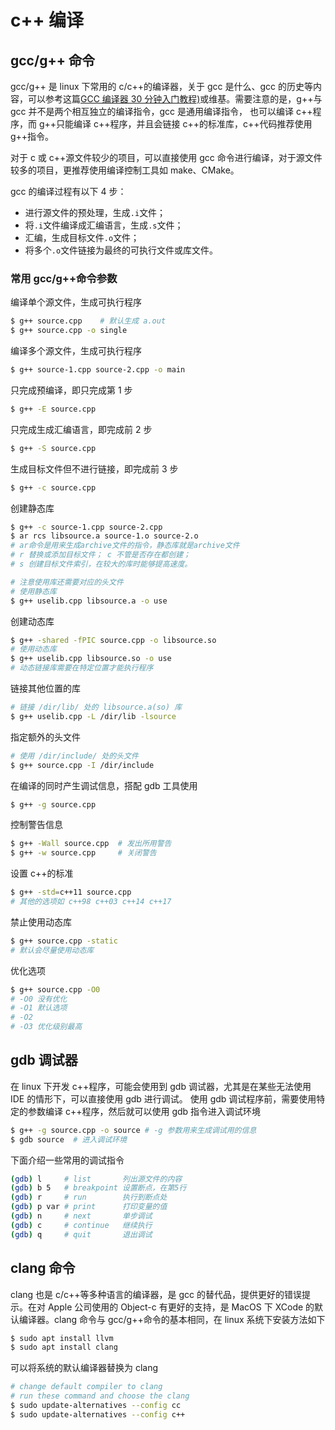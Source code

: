 # c++ 编译

## gcc/g++ 命令

gcc/g++ 是 linux 下常用的 c/c++的编译器，关于 gcc 是什么、gcc 的历史等内容，可以参考这篇[GCC 编译器 30 分钟入门教程)](http://c.biancheng.net/gcc/)或维基。需要注意的是，g++与 gcc 并不是两个相互独立的编译指令，gcc 是通用编译指令， 也可以编译 c++程序，而 g++只能编译 c++程序，并且会链接 c++的标准库，c++代码推荐使用 g++指令。

对于 c 或 c++源文件较少的项目，可以直接使用 gcc 命令进行编译，对于源文件较多的项目，更推荐使用编译控制工具如 make、CMake。

gcc 的编译过程有以下 4 步：

- 进行源文件的预处理，生成`.i`文件；
- 将`.i`文件编译成汇编语言，生成`.s`文件；
- 汇编，生成目标文件`.o`文件；
- 将多个`.o`文件链接为最终的可执行文件或库文件。

### 常用 gcc/g++命令参数

编译单个源文件，生成可执行程序

```bash
$ g++ source.cpp    # 默认生成 a.out
$ g++ source.cpp -o single
```

编译多个源文件，生成可执行程序

```bash
$ g++ source-1.cpp source-2.cpp -o main
```

只完成预编译，即只完成第 1 步

```bash
$ g++ -E source.cpp
```

只完成生成汇编语言，即完成前 2 步

```bash
$ g++ -S source.cpp
```

生成目标文件但不进行链接，即完成前 3 步

```bash
$ g++ -c source.cpp
```

创建静态库

```bash
$ g++ -c source-1.cpp source-2.cpp
$ ar rcs libsource.a source-1.o source-2.o
# ar命令是用来生成archive文件的指令，静态库就是archive文件
# r 替换或添加目标文件； c 不管是否存在都创建；
# s 创建目标文件索引，在较大的库时能够提高速度。

# 注意使用库还需要对应的头文件
# 使用静态库
$ g++ uselib.cpp libsource.a -o use
```

创建动态库

```bash
$ g++ -shared -fPIC source.cpp -o libsource.so
# 使用动态库
$ g++ uselib.cpp libsource.so -o use
# 动态链接库需要在特定位置才能执行程序
```

链接其他位置的库

```bash
# 链接 /dir/lib/ 处的 libsource.a(so) 库
$ g++ uselib.cpp -L /dir/lib -lsource
```

指定额外的头文件

```bash
# 使用 /dir/include/ 处的头文件
$ g++ source.cpp -I /dir/include
```

在编译的同时产生调试信息，搭配 gdb 工具使用

```bash
$ g++ -g source.cpp
```

控制警告信息

```bash
$ g++ -Wall source.cpp  # 发出所用警告
$ g++ -w source.cpp     # 关闭警告
```

设置 c++的标准

```bash
$ g++ -std=c++11 source.cpp
# 其他的选项如 c++98 c++03 c++14 c++17
```

禁止使用动态库

```bash
$ g++ source.cpp -static
# 默认会尽量使用动态库
```

优化选项

```bash
$ g++ source.cpp -O0
# -O0 没有优化
# -O1 默认选项
# -O2
# -O3 优化级别最高
```

## gdb 调试器

在 linux 下开发 c++程序，可能会使用到 gdb 调试器，尤其是在某些无法使用 IDE 的情形下，可以直接使用 gdb 进行调试。
使用 gdb 调试程序前，需要使用特定的参数编译 c++程序，然后就可以使用 gdb 指令进入调试环境

```bash
$ g++ -g source.cpp -o source # -g 参数用来生成调试用的信息
$ gdb source  # 进入调试环境
```

下面介绍一些常用的调试指令

```bash
(gdb) l     # list       列出源文件的内容
(gdb) b 5   # breakpoint 设置断点，在第5行
(gdb) r     # run        执行到断点处
(gdb) p var # print      打印变量的值
(gdb) n     # next       单步调试
(gdb) c     # continue   继续执行
(gdb) q     # quit       退出调试
```

## clang 命令

clang 也是 c/c++等多种语言的编译器，是 gcc 的替代品，提供更好的错误提示。在对 Apple 公司使用的 Object-c 有更好的支持，是 MacOS 下 XCode 的默认编译器。clang 命令与 gcc/g++命令的基本相同，在 linux 系统下安装方法如下

```bash
$ sudo apt install llvm
$ sudo apt install clang
```

可以将系统的默认编译器替换为 clang

```bash
# change default compiler to clang
# run these command and choose the clang
$ sudo update-alternatives --config cc
$ sudo update-alternatives --config c++
```
